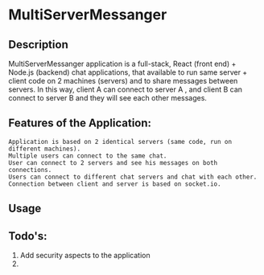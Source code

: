 # MultiServerMessanger

## Description

MultiServerMessanger application is a full-stack, React (front end) + Node.js (backend) chat applications, that available to run same server + client code on 2 machines (servers) and to share messages between servers. In this way, client A can connect to server A , and client B can connect to server B and they will see each other messages.

## Features of the Application:

    Application is based on 2 identical servers (same code, run on different machines).
    Multiple users can connect to the same chat.
    User can connect to 2 servers and see his messages on both connections.
    Users can connect to different chat servers and chat with each other.
    Connection between client and server is based on socket.io.
    
## Usage
    
    





## Todo's:
1. Add security aspects to the application
2. 
